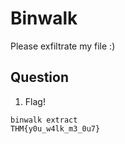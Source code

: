 # Binwalk

Please exfiltrate my file :)

## Question
1. Flag!
```
binwalk extract
THM{y0u_w4lk_m3_0u7}
```